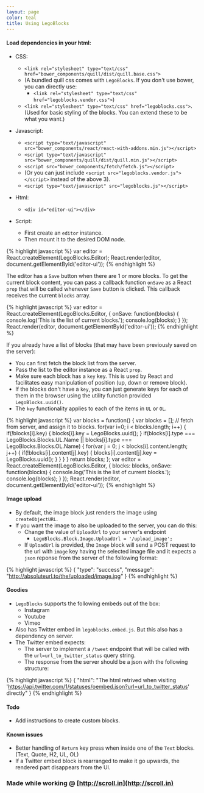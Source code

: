 ```yaml
---
layout: page
color: teal
title: Using LegoBlocks
---
```


#### Load dependencies in your html:
* CSS:
    * `<link rel="stylesheet" type="text/css" href="bower_components/quill/dist/quill.base.css">`
    * (A bundled quill css comes with `LegoBlocks`. If you don't use bower, you can directly use:
        * `<link rel="stylesheet" type="text/css" href="legoblocks.vendor.css">`)
    * `<link rel="stylesheet" type="text/css" href="legoblocks.css">`. (Used for basic styling of the blocks. You can extend these to be what you want.)
* Javascript:
    * `<script type="text/javascript" src="bower_components/react/react-with-addons.min.js"></script>`
    * `<script type="text/javascript" src="bower_components/quill/dist/quill.min.js"></script>`
    * `<script src="bower_components/fetch/fetch.js"></script>`
    * (Or you can just include `<script src="legoblocks.vendor.js"></script>` instead of the above 3).
    * `<script type="text/javascript" src="legoblocks.js"></script>`

* Html:
    * `<div id="editor-ui"></div>`

* Script:
    * First create an `editor` instance.
    * Then mount it to the desired DOM node.

{% highlight javascript %}
var editor = React.createElement(LegoBlocks.Editor);
React.render(editor, document.getElementById('editor-ui'));
{% endhighlight %}

The editor has a `Save` button when there are 1 or more blocks. To get the current block content, you can pass a callback function `onSave` as a React `prop` that will be called whenever `Save` button is clicked. This callback receives the current `blocks` array.

{% highlight javascript %}
var editor = React.createElement(LegoBlocks.Editor, {
    onSave: function(blocks) {
        console.log('This is the list of current blocks.');
        console.log(blocks);
    }
});
React.render(editor, document.getElementById('editor-ui'));
{% endhighlight %}

If you already have a list of blocks (that may have been previously saved on the server):

* You can first fetch the block list from the server.
* Pass the list to the editor instance as a React `prop`.
* Make sure each block has a `key` key. This is used by React and facilitates easy manipulation of position (up, down or remove block).
* If the blocks don't have a `key`, you can just generate keys for each of them in the browser using the utility function provided `LegoBlocks.uuid()`.
* The `key` functionality applies to each of the items in `UL` or `OL`.

{% highlight javascript %}
var blocks = function() {
    var blocks = [];
    // fetch from server, and assign it to blocks.
    for(var i=0; i < blocks.length; i++) {
        if(!blocks[i].key) {
            blocks[i].key = LegoBlocks.uuid();
        }
        if(blocks[i].type === LegoBlocks.Blocks.UL.Name || blocks[i].type === LegoBlocks.Blocks.OL.Name) {
            for(var j = 0; j < blocks[i].content.length; j++) {
                if(!blocks[i].content[j].key) {
                    blocks[i].content[j].key = LegoBlocks.uuid();
                }
            }
        }
    }
    return blocks;
};
var editor = React.createElement(LegoBlocks.Editor, {
    blocks: blocks,
    onSave: function(blocks) {
        console.log('This is the list of current blocks.');
        console.log(blocks);
    }
});
React.render(editor, document.getElementById('editor-ui'));
{% endhighlight %}

#### Image upload

* By default, the image block just renders the image using `createObjectURL`.
* If you want the image to also be uploaded to the server, you can do this:
    * Change the value of `UploadUrl` to your server's endpoint
        * `LegoBlocks.Block.Image.UploadUrl = '/upload_image';`
    * If `UploadUrl` is provided, the `Image` block will send a POST request to the url with `image` key having the selected image file and it expects a `json` reponse from the server of the following format:

{% highlight javascript %}
{
    "type": "success",
    "message": "http://absoluteurl.to/the/uploaded/image.jpg"
}
{% endhighlight %}

#### Goodies

* `LegoBlocks` supports the following embeds out of the box:
    * Instagram
    * Youtube
    * Vimeo
* Also has Twitter embed in `legoblocks.embed.js`. But this also has a dependency on server.
* The Twitter embed expects:
    * The server to implement a `/tweet` endpoint that will be called with the `url=url_to_twitter_status` query string.
    * The response from the server should be a json with the following structure:

{% highlight javascript %}
{
    "html": "The html retrived when visiting 'https://api.twitter.com/1/statuses/oembed.json?url=url_to_twitter_status' directly"
}
{% endhighlight %}

#### Todo
* Add instructions to create custom blocks.

#### Known issues
* Better handling of `Return` key press when inside one of the `Text` blocks. (Text, Quote, H2, UL, OL)
* If a Twitter embed block is rearranged to make it go upwards, the rendered part disappears from the UI.

### Made while working @ [http://scroll.in](http://scroll.in)
